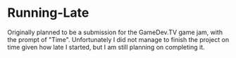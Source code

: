 # Running-Late
Originally planned to be a submission for the GameDev.TV game jam, with the prompt of "Time".  Unfortunately I did not manage to finish the project on time given how late I started, but I am still planning on completing it.
